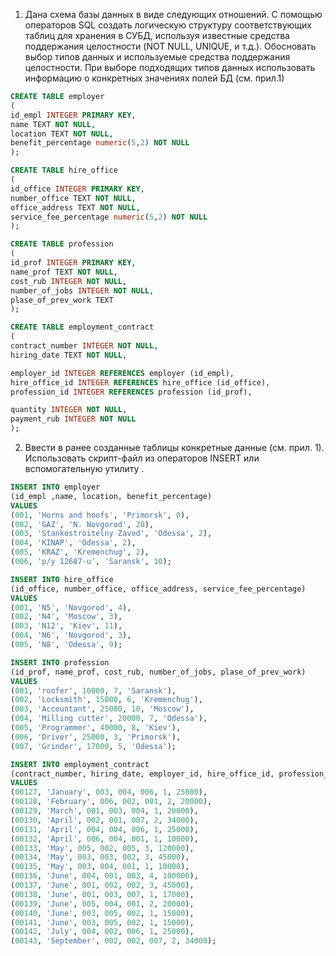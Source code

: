1. Дана схема базы данных в виде следующих отношений.  С помощью операторов SQL создать логическую структуру соответствующих таблиц для хранения в СУБД, используя известные средства поддержания целостности (NOT NULL, UNIQUE, и т.д.). Обосновать выбор типов данных и используемые средства поддержания целостности. При выборе подходящих типов данных использовать информацию о конкретных значениях полей БД (см. прил.1)

```sql
CREATE TABLE employer
(
id_empl INTEGER PRIMARY KEY,
name TEXT NOT NULL,
location TEXT NOT NULL,
benefit_percentage numeric(5,2) NOT NULL
);

CREATE TABLE hire_office
(
id_office INTEGER PRIMARY KEY,
number_office TEXT NOT NULL,
office_address TEXT NOT NULL,
service_fee_percentage numeric(5,2) NOT NULL
);

CREATE TABLE profession
(
id_prof INTEGER PRIMARY KEY,
name_prof TEXT NOT NULL,
cost_rub INTEGER NOT NULL,
number_of_jobs INTEGER NOT NULL,
plase_of_prev_work TEXT
);

CREATE TABLE employment_contract
(
contract_number INTEGER NOT NULL,
hiring_date TEXT NOT NULL,

employer_id INTEGER REFERENCES employer (id_empl),
hire_office_id INTEGER REFERENCES hire_office (id_office),
profession_id INTEGER REFERENCES profession (id_prof),

quantity INTEGER NOT NULL,
payment_rub INTEGER NOT NULL
);
```
2.	Ввести в ранее созданные таблицы конкретные данные (см. прил. 1). Использовать скрипт-файл из операторов INSERT или вспомогательную утилиту .

```sql
INSERT INTO employer
(id_empl ,name, location, benefit_percentage)
VALUES
(001, 'Horns and hoofs', 'Primorsk', 0),
(002, 'GAZ', 'N. Novgorod', 20),
(003, 'Stankostroitelny Zavod', 'Odessa', 2),
(004, 'KINAP', 'Odessa', 2),
(005, 'KRAZ', 'Kremenchug', 2),
(006, 'p/y 12687-u', 'Saransk', 10);

INSERT INTO hire_office
(id_office, number_office, office_address, service_fee_percentage)
VALUES
(001, 'N5', 'Novgorod', 4),
(002, 'N4', 'Moscow', 3),
(003, 'N12', 'Kiev', 11),
(004, 'N6', 'Novgorod', 3),
(005, 'N8', 'Odessa', 9);

INSERT INTO profession
(id_prof, name_prof, cost_rub, number_of_jobs, plase_of_prev_work)
VALUES
(001, 'roofer', 10000, 7, 'Saransk'),
(002, 'Locksmith', 15000, 6, 'Kremenchug'),
(003, 'Accountant', 25000, 10, 'Moscow'),
(004, 'Milling cutter', 20000, 7, 'Odessa'),
(005, 'Programmer', 40000, 8, 'Kiev'),
(006, 'Driver', 25000, 3, 'Primorsk'),
(007, 'Grinder', 17000, 5, 'Odessa');

INSERT INTO employment_contract
(contract_number, hiring_date, employer_id, hire_office_id, profession_id, quantity, payment_rub)
VALUES
(00127, 'January', 003, 004, 006, 1, 25000),
(00128, 'February', 006, 002, 001, 2, 20000),
(00129, 'March', 001, 003, 004, 1, 20000),
(00130, 'April', 002, 001, 007, 2, 34000),
(00131, 'April', 004, 004, 006, 1, 25000),
(00132, 'April', 006, 004, 001, 1, 10000),
(00133, 'May', 005, 002, 005, 3, 120000),
(00134, 'May', 003, 003, 002, 3, 45000),
(00135, 'May', 003, 004, 001, 1, 10000),
(00136, 'June', 004, 001, 003, 4, 100000),
(00137, 'June', 001, 002, 002, 3, 45000),
(00138, 'June', 001, 003, 007, 1, 17000),
(00139, 'June', 005, 004, 001, 2, 20000),
(00140, 'June', 003, 005, 002, 1, 15000),
(00141, 'June', 003, 005, 002, 1, 15000),
(00142, 'July', 004, 002, 006, 1, 25000),
(00143, 'September', 002, 002, 007, 2, 34000);
```
